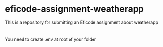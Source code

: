# eficode-assignment-weatherapp
This is a repository for submitting an Eficode assignment about weatherapp


#
You need to create .env at root of your folder
